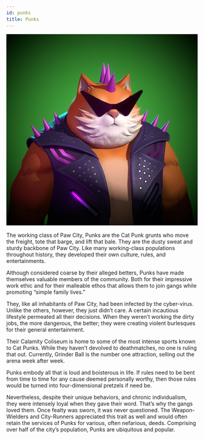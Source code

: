 ```yaml
---
id: punks
title: Punks
---
```


![Example banner](https://github.com/minh-git/docusaurus-2/raw/main/docs/assets/2.jpg)

The working class of Paw City, Punks are the Cat Punk grunts who move the freight, tote that barge, and lift that bale. They are the dusty sweat and sturdy backbone of Paw City. Like many working-class populations throughout history, they developed their own culture, rules, and entertainments. 

Although considered coarse by their alleged betters, Punks have made themselves valuable members of the community. Both for their impressive work ethic and for their malleable ethos that allows them to join gangs while promoting “simple family lives.”

They, like all inhabitants of Paw City, had been infected by the cyber-virus. Unlike the others, however, they just didn’t care. A certain incautious lifestyle permeated all their decisions. When they weren’t working the dirty jobs, the more dangerous, the better; they were creating violent burlesques for their general entertainment. 

Their Calamity Coliseum is home to some of the most intense sports known to Cat Punks. While they haven’t devolved to deathmatches, no one is ruling that out. Currently, Grinder Ball is the number one attraction, selling out the arena week after week.

Punks embody all that is loud and boisterous in life. If rules need to be bent from time to time for any cause deemed personally worthy, then those rules would be turned into four-dimensional pretzels if need be.

Nevertheless, despite their unique behaviors, and chronic individualism, they were intensely loyal when they gave their word. That’s why the gangs loved them. Once fealty was sworn, it was never questioned. The Weapon-Wielders and City-Runners appreciated this trait as well and would often retain the services of Punks for various, often nefarious, deeds. 
Comprising over half of the city’s population, Punks are ubiquitous and popular. 
